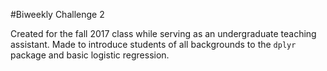 #Biweekly Challenge 2

Created for the fall 2017 class while serving as an undergraduate teaching assistant. Made to introduce students of all backgrounds to the `dplyr` package and basic logistic regression.
